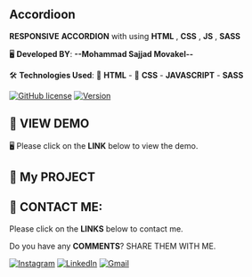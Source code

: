 ## Accordioon

**RESPONSIVE** **ACCORDION** with using **HTML** , **CSS** , **JS** , **SASS**



🖥️ **Developed BY**: ****--Mohammad Sajjad Movakel--****

🛠️ **Technologies Used**: 📄 **HTML** - 🎨 **CSS** - **JAVASCRIPT** - **SASS**


[![GitHub license](https://img.shields.io/badge/License-MIT-blue.svg)](https://opensource.org/licenses/MIT)
[![Version](https://img.shields.io/badge/Version-1.0.0-brightgreen)]()

## 👀 VIEW DEMO
🖥️ Please click on the **LINK** below to view the demo.





## 🚀 My PROJECT



## 📧 CONTACT ME:
Please click on the **LINKS** below to contact me.

Do you have any **COMMENTS**? SHARE THEM WITH ME.

[![**Instagram**](https://img.shields.io/badge/Instagram-E4405F?style=for-the-badge&logo=instagram&logoColor=white)](https://instagram.com/Movakelize.Dev)
[![**LinkedIn**](https://img.shields.io/badge/LinkedIn-0077B5?style=for-the-badge&logo=linkedin&logoColor=white)](https://linkedin.com/in/sajjadmovakel)
[![**Gmail**](https://img.shields.io/badge/Gmail-D14836?style=for-the-badge&logo=gmail&logoColor=white)](mailto:S.Movakel@gmail.com)
